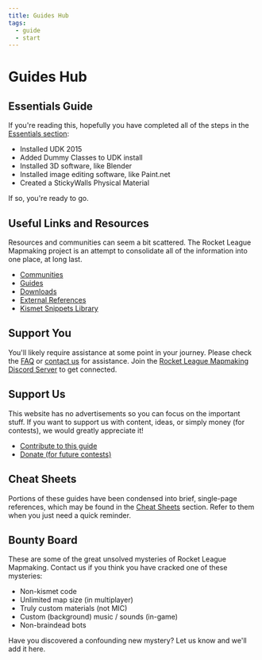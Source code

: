 ```yaml
---
title: Guides Hub
tags:
  - guide
  - start
---
```

# Guides Hub

## Essentials Guide

If you're reading this, hopefully you have completed all of the steps in the [Essentials section](../essential/index.html):

* Installed UDK 2015
* Added Dummy Classes to UDK install
* Installed 3D software, like Blender
* Installed image editing software, like Paint.net
* Created a StickyWalls Physical Material

If so, you're ready to go.

## Useful Links and Resources

Resources and communities can seem a bit scattered. The Rocket League Mapmaking project is an attempt to consolidate all of the information into one place, at long last.

* [Communities](../resources/modding_network)
* [Guides](../resources/guides)
* [Downloads](../resources/downloads)
* [External References](../resources/references)
* [Kismet Snippets Library](https://github.com/RocketLeagueMapmaking/Kismet)

## Support You

You'll likely require assistance at some point in your journey. Please check the [FAQ](../faq) or [contact us](../more/contact) for assistance. Join the [Rocket League Mapmaking Discord Server](https://discord.gg/PWu3ZWa) to get connected.

## Support Us

This website has no advertisements so you can focus on the important stuff. If you want to support us with content, ideas, or simply money (for contests), we would greatly appreciate it!

* [Contribute to this guide](../more/contribute.html#this-guide)
* [Donate (for future contests)](../more/contribute.html#financial-contribution)

## Cheat Sheets

Portions of these guides have been condensed into brief, single-page references, which may be found in the [Cheat Sheets](../cheatsheet) section. Refer to them when you just need a quick reminder.

## Bounty Board

These are some of the great unsolved mysteries of Rocket League Mapmaking. Contact us if you think you have cracked one of these mysteries:

* Non-kismet code
* Unlimited map size (in multiplayer)
* Truly custom materials (not MIC)
* Custom (background) music / sounds (in-game)
* Non-braindead bots

Have you discovered a confounding new mystery? Let us know and we'll add it here.
